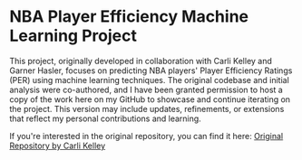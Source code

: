 # NBA Player Efficiency Machine Learning Project
This project, originally developed in collaboration with Carli Kelley and Garner Hasler, focuses on predicting NBA players' Player Efficiency Ratings (PER) using machine learning techniques.
The original codebase and initial analysis were co-authored, and I have been granted permission to host a copy of the work here on my GitHub to showcase and continue iterating on the project. This version may include updates, refinements, or extensions that reflect my personal contributions and learning.

If you're interested in the original repository, you can find it here: 
[Original Repository by Carli Kelley](https://github.com/carli-kelley/nba-player-efficiency)
